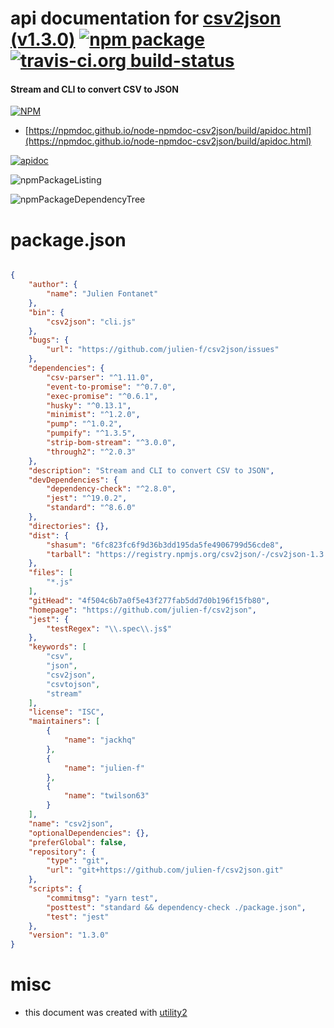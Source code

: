 # api documentation for  [csv2json (v1.3.0)](https://github.com/julien-f/csv2json)  [![npm package](https://img.shields.io/npm/v/npmdoc-csv2json.svg?style=flat-square)](https://www.npmjs.org/package/npmdoc-csv2json) [![travis-ci.org build-status](https://api.travis-ci.org/npmdoc/node-npmdoc-csv2json.svg)](https://travis-ci.org/npmdoc/node-npmdoc-csv2json)
#### Stream and CLI to convert CSV to JSON

[![NPM](https://nodei.co/npm/csv2json.png?downloads=true&downloadRank=true&stars=true)](https://www.npmjs.com/package/csv2json)

- [https://npmdoc.github.io/node-npmdoc-csv2json/build/apidoc.html](https://npmdoc.github.io/node-npmdoc-csv2json/build/apidoc.html)

[![apidoc](https://npmdoc.github.io/node-npmdoc-csv2json/build/screenCapture.buildCi.browser.%252Ftmp%252Fbuild%252Fapidoc.html.png)](https://npmdoc.github.io/node-npmdoc-csv2json/build/apidoc.html)

![npmPackageListing](https://npmdoc.github.io/node-npmdoc-csv2json/build/screenCapture.npmPackageListing.svg)

![npmPackageDependencyTree](https://npmdoc.github.io/node-npmdoc-csv2json/build/screenCapture.npmPackageDependencyTree.svg)



# package.json

```json

{
    "author": {
        "name": "Julien Fontanet"
    },
    "bin": {
        "csv2json": "cli.js"
    },
    "bugs": {
        "url": "https://github.com/julien-f/csv2json/issues"
    },
    "dependencies": {
        "csv-parser": "^1.11.0",
        "event-to-promise": "^0.7.0",
        "exec-promise": "^0.6.1",
        "husky": "^0.13.1",
        "minimist": "^1.2.0",
        "pump": "^1.0.2",
        "pumpify": "^1.3.5",
        "strip-bom-stream": "^3.0.0",
        "through2": "^2.0.3"
    },
    "description": "Stream and CLI to convert CSV to JSON",
    "devDependencies": {
        "dependency-check": "^2.8.0",
        "jest": "^19.0.2",
        "standard": "^8.6.0"
    },
    "directories": {},
    "dist": {
        "shasum": "6fc823fc6f9d36b3dd195da5fe4906799d56cde8",
        "tarball": "https://registry.npmjs.org/csv2json/-/csv2json-1.3.0.tgz"
    },
    "files": [
        "*.js"
    ],
    "gitHead": "4f504c6b7a0f5e43f277fab5dd7d0b196f15fb80",
    "homepage": "https://github.com/julien-f/csv2json",
    "jest": {
        "testRegex": "\\.spec\\.js$"
    },
    "keywords": [
        "csv",
        "json",
        "csv2json",
        "csvtojson",
        "stream"
    ],
    "license": "ISC",
    "maintainers": [
        {
            "name": "jackhq"
        },
        {
            "name": "julien-f"
        },
        {
            "name": "twilson63"
        }
    ],
    "name": "csv2json",
    "optionalDependencies": {},
    "preferGlobal": false,
    "repository": {
        "type": "git",
        "url": "git+https://github.com/julien-f/csv2json.git"
    },
    "scripts": {
        "commitmsg": "yarn test",
        "posttest": "standard && dependency-check ./package.json",
        "test": "jest"
    },
    "version": "1.3.0"
}
```



# misc
- this document was created with [utility2](https://github.com/kaizhu256/node-utility2)
